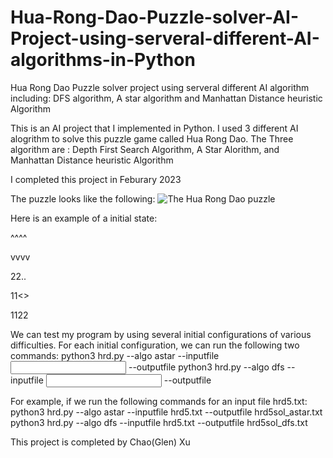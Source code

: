 # Hua-Rong-Dao-Puzzle-solver-AI-Project-using-serveral-different-AI-algorithms-in-Python
Hua Rong Dao Puzzle solver project using serveral different AI algorithm including: DFS algorithm, A star algorithm and   Manhattan Distance heuristic Algorithm

This is an AI project that I implemented in Python.
I used 3 different AI alogrithm to solve this puzzle game called Hua Rong Dao.
The Three algorithm are : Depth First Search Algorithm, A Star Alorithm, and Manhattan Distance heuristic Algorithm

I completed this project in Feburary 2023

The puzzle looks like the following:
![The Hua Rong Dao puzzle](https://github.com/ChaoGlenXu/Hua-Rong-Dao-Puzzle-solver-AI-Project-using-serveral-different-AI-algorithms-in-Python/assets/59375616/1658be0e-5eae-4eaf-b14a-a3cddb540d7a)

Here is an example of a initial state:

 ^^^^
 
 vvvv
 
 22..
 
 11<>
 
 1122

We can test my program by using several initial configurations of various difficulties. For each initial configuration, we can run the following two commands:
python3 hrd.py --algo astar --inputfile <input file> --outputfile <output file> 
python3 hrd.py --algo dfs --inputfile <input file> --outputfile <output file>


For example, if we run the following commands for an input file hrd5.txt:
python3 hrd.py --algo astar --inputfile hrd5.txt --outputfile hrd5sol_astar.txt
python3 hrd.py --algo dfs --inputfile hrd5.txt --outputfile hrd5sol_dfs.txt

This project is completed by Chao(Glen) Xu 
